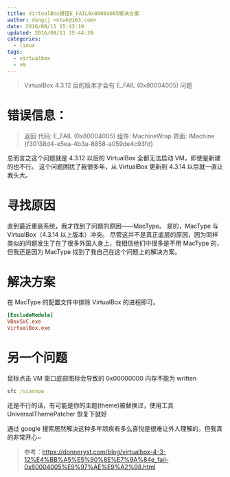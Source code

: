 ```yaml
---
title: VirtualBox报错E_FAIL0x80004005解决方案
author: dongcj <ntwk@163.com>
date: 2016/08/11 15:43:19
updated: 2016/08/11 15:44:39
categories:
  - linux
tags:
  - virtualbox
  - vm
---
```

> VirtualBox 4.3.12 后的版本才会有 E_FAIL (0x80004005) 问题

# 错误信息：

> 返回 代码: E_FAIL (0x80004005)
> 组件: MachineWrap
> 界面: IMachine {f30138d4-e5ea-4b3a-8858-a059de4c93fd}

总而言之这个问题就是 4.3.12 以后的 VirtualBox 全都无法启动 VM，即使是新建的也不行。
这个问题困扰了我很多年，从 VirtualBox 更新到 4.3.14 以后就一直让我头大。

# 寻找原因
直到最近重装系统，我才找到了问题的原因——MacType。
是的，MacType 与 VirtualBox（4.3.14 以上版本）冲突。
尽管这并不是真正底层的原因，因为同样类似的问题发生了在了很多外国人身上，我相信他们中很多是不用 MacType 的，但我还是因为 MacType 找到了我自己在这个问题上的解决方案。

# 解决方案
在 MacType 的配置文件中排除 VirtualBox 的进程即可。

```ini
[ExcludeModule]
VBoxSVC.exe
VirtualBox.exe
```

# 另一个问题
鼠标点击 VM 窗口底部图标会导致的 0x00000000 内存不能为 written
```bat
sfc /scannow
```
还是不行的话，有可能是你的主题(theme)被替换过，使用工具 UniversalThemePatcher 恢复下就好

通过 google 搜索居然解决这种多年顽疾有多么喜悦是很难让外人理解的，但我真的非常开心~

> 参考：https://donneryst.com/blog/virtualbox-4-3-12%E4%BB%A5%E5%90%8E%E7%9A%84e_fail-0x80004005%E9%97%AE%E9%A2%98.html